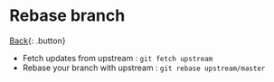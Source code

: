 # Rebase branch

[Back](../index.md){: .button}

- Fetch updates from upstream : `git fetch upstream`
- Rebase your branch with upstream : `git rebase upstream/master`
